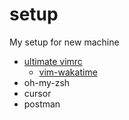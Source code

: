 # setup
My setup for new machine

* [ultimate vimrc](https://github.com/amix/vimrc)
    * [vim-wakatime](https://github.com/wakatime/vim-wakatime) 
* oh-my-zsh
* cursor
* postman
